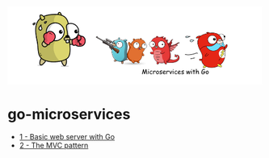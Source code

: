 ![](/assets/microservicesWithGo.png)

# go-microservices

- [1 - Basic web server with Go](/01-introduction)
- [2 - The MVC pattern](/02-mvc)